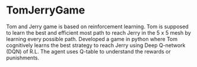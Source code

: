 # TomJerryGame
Tom and Jerry game is based on reinforcement learning. Tom is supposed to learn the best and efficient most path to reach Jerry in the 5 x 5 mesh by learning every possible path.  Developed a game in python where Tom cognitively learns the best strategy to reach Jerry using Deep Q-network (DQN) of R.L.   The agent uses Q-table to understand the rewards or punishments.
